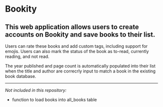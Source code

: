 # **Bookity**

## This web application allows users to create accounts on Bookity and save books to their list.

Users can rate these books and add custom tags, including support for emojis. Users can also mark the status of the book as to-read, currently reading, and not read.

The year published and page count is automatically populated into their list when the title and author are correcrly input to match a book in the existing book database.

---

_Not included in this repository:_

- function to load books into all_books table
